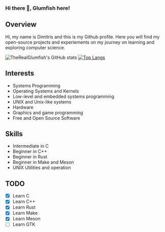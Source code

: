<!--
Copyright 2023 (c) Dimitris Alexopoulos - All rights reserved
-->

### Hi there 👋, Glumfish here!

## Overview

Hi, my name is Dimitris and this is my Github profile.
Here you will find my open-source projects and experiements on my journey on learning and exploring computer science.

![TheRealGlumfish's GitHub stats](https://github-readme-stats.vercel.app/api?username=TheRealGlumfish&show_icons=true)
[![Top Langs](https://github-readme-stats.vercel.app/api/top-langs/?username=TheRealGlumfish)](https://github.com/TheRealGlumfish/github-readme-stats)

<!--
**TheRealGlumfish/TheRealGlumfish** is a ✨ _special_ ✨ repository because its `README.md` (this file) appears on your GitHub profile.

Here are some ideas to get you started:
- 🔭 I’m currently working on my personal projects and learning programming.
- 🌱 I’m currently learning C and Rust
- 👯 I’m looking to collaborate on ...
- 🤔 I’m looking for help with ...
- 💬 Ask me about ...
- 📫 How to reach me: ...
- 😄 Pronouns: ... 
- ⚡ Fun fact: I'm Greek
-->

## Interests

- Systems Programming
- Operating Systems and Kernels
- Low-level and embedded systems programming
- UNIX and Unix-like systems
- Hardware
- Graphics and game programming
- Free and Open Source Software

## Skills

- Intermediate in C
- Beginner in C++
- Beginner in Rust
- Beginner in Make and Meson
- UNIX Utilities and operation

## TODO

- [x] Learn C
- [x] Learn C++
- [x] Learn Rust
- [x] Learn Make
- [x] Learn Meson
- [ ] Learn GTK
